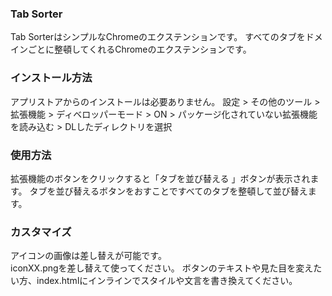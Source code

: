 ﻿### Tab Sorter
Tab SorterはシンプルなChromeのエクステンションです。
すべてのタブをドメインごとに整頓してくれるChromeのエクステンションです。

### インストール方法
アプリストアからのインストールは必要ありません。
設定 > その他のツール > 拡張機能 > ディベロッパーモード > ON > パッケージ化されていない拡張機能を読み込む > DLしたディレクトリを選択

### 使用方法
拡張機能のボタンをクリックすると「タブを並び替える 」ボタンが表示されます。
タブを並び替えるボタンをおすことですべてのタブを整頓して並び替えます。

### カスタマイズ
アイコンの画像は差し替えが可能です。   
iconXX.pngを差し替えて使ってください。
ボタンのテキストや見た目を変えたい方、index.htmlにインラインでスタイルや文言を書き換えてください。
